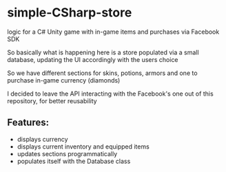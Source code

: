 # simple-CSharp-store

logic for a C# Unity game with in-game items and purchases via Facebook SDK

So basically what is happening here is a store populated via a small database, updating the UI accordingly with the users choice

So we have different sections for skins, potions, armors and one to purchase in-game currency (diamonds)

I decided to leave the API interacting with the Facebook's one out of this repository, for better reusability

## Features:

* displays currency
* displays current inventory and equipped items
* updates sections programmatically 
* populates itself with the Database class
